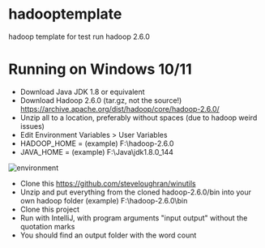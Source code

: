 # hadooptemplate
hadoop template for test run hadoop 2.6.0

# Running on Windows 10/11
- Download Java JDK 1.8 or equivalent
- Download Hadoop 2.6.0 (tar.gz, not the source!) https://archive.apache.org/dist/hadoop/core/hadoop-2.6.0/
- Unzip all to a location, preferably without spaces (due to hadoop weird issues)
- Edit Environment Variables > User Variables
- HADOOP_HOME = (example) F:\hadoop-2.6.0
- JAVA_HOME = (example) F:\Java\jdk1.8.0_144

![environment](https://i.imgur.com/xRJNpFM.png)

- Clone this https://github.com/steveloughran/winutils
- Unzip and put everything from the cloned hadoop-2.6.0/bin into your own hadoop folder (example) F:\hadoop-2.6.0\bin
- Clone this project
- Run with IntelliJ, with program arguments "input output" without the quotation marks
- You should find an output folder with the word count
